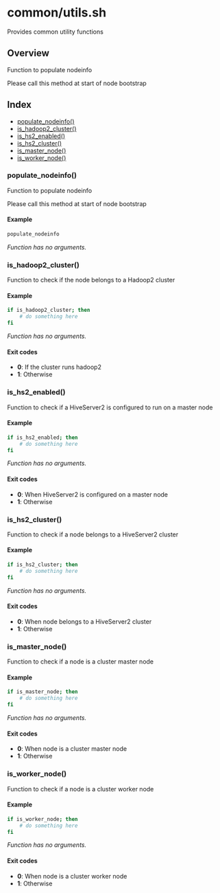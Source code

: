 # common/utils.sh

Provides common utility functions

## Overview

Function to populate nodeinfo

Please call this method at start of node bootstrap

## Index

* [populate_nodeinfo()](#populatenodeinfo)
* [is_hadoop2_cluster()](#ishadoop2cluster)
* [is_hs2_enabled()](#ishs2enabled)
* [is_hs2_cluster()](#ishs2cluster)
* [is_master_node()](#ismasternode)
* [is_worker_node()](#isworkernode)

### populate_nodeinfo()

Function to populate nodeinfo

Please call this method at start of node bootstrap

#### Example

```bash
populate_nodeinfo
```

_Function has no arguments._

### is_hadoop2_cluster()

Function to check if the node belongs to a Hadoop2 cluster

#### Example

```bash
if is_hadoop2_cluster; then
    # do something here
fi
```

_Function has no arguments._

#### Exit codes

* **0**: If the cluster runs hadoop2
* **1**: Otherwise

### is_hs2_enabled()

Function to check if a HiveServer2 is configured to run on a master node

#### Example

```bash
if is_hs2_enabled; then
    # do something here
fi
```

_Function has no arguments._

#### Exit codes

* **0**: When HiveServer2 is configured on a master node
* **1**: Otherwise

### is_hs2_cluster()

Function to check if a node belongs to a HiveServer2 cluster

#### Example

```bash
if is_hs2_cluster; then
    # do something here
fi
```

_Function has no arguments._

#### Exit codes

* **0**: When node belongs to a HiveServer2 cluster
* **1**: Otherwise

### is_master_node()

Function to check if a node is a cluster master node

#### Example

```bash
if is_master_node; then
    # do something here
fi
```

_Function has no arguments._

#### Exit codes

* **0**: When node is a cluster master node
* **1**: Otherwise

### is_worker_node()

Function to check if a node is a cluster worker node

#### Example

```bash
if is_worker_node; then
    # do something here
fi
```

_Function has no arguments._

#### Exit codes

* **0**: When node is a cluster worker node
* **1**: Otherwise

